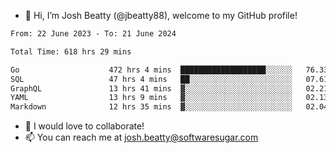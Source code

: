 - 👋 Hi, I’m Josh Beatty (@jbeatty88), welcome to my GitHub profile!

<!--START_SECTION:waka-->

```txt
From: 22 June 2023 - To: 21 June 2024

Total Time: 618 hrs 29 mins

Go                    472 hrs 4 mins  ███████████████████░░░░░░   76.33 %
SQL                   47 hrs 4 mins   ██░░░░░░░░░░░░░░░░░░░░░░░   07.61 %
GraphQL               13 hrs 41 mins  ▓░░░░░░░░░░░░░░░░░░░░░░░░   02.21 %
YAML                  13 hrs 9 mins   ▓░░░░░░░░░░░░░░░░░░░░░░░░   02.13 %
Markdown              12 hrs 35 mins  ▓░░░░░░░░░░░░░░░░░░░░░░░░   02.04 %
```

<!--END_SECTION:waka-->

- 💞️ I would love to collaborate!
- 📫 You can reach me at josh.beatty@softwaresugar.com

<!---
jbeatty88/jbeatty88 is a ✨ special ✨ repository because its `README.md` (this file) appears on your GitHub profile.
You can click the Preview link to take a look at your changes.
--->

